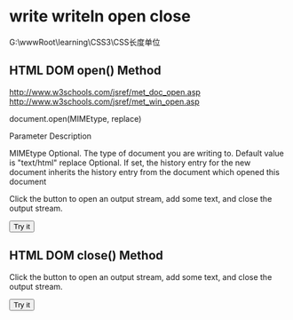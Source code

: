 #  write writeln  open close


G:\wwwRoot\learning\CSS3\CSS长度单位



## HTML DOM open() Method

http://www.w3schools.com/jsref/met_doc_open.asp
http://www.w3schools.com/jsref/met_win_open.asp

document.open(MIMEtype, replace)


Parameter   Description

MIMEtype    Optional. The type of document you are writing to. Default value is "text/html"
replace Optional. If set, the history entry for the new document inherits the history entry from the document which opened this document


<p>Click the button to open an output stream, add some text, and close the output stream.</p>

<button onclick="myFunction()">Try it</button>

<script>
function myFunction() {
    document.open("text/html", "replace");
    document.write("<html><body><p>Hello World!</p></body></html>");
}
</script>








## HTML DOM close() Method





<p>Click the button to open an output stream, add some text, and close the output stream.</p>

<button onclick="myFunction()">Try it</button>

<script>
function myFunction() {
    document.open();
    document.write("<h1>Hello World</h1>");
    document.close();
}
</script>




